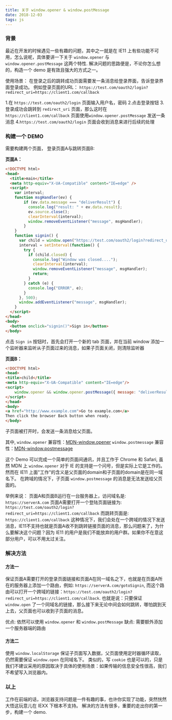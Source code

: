 ```yaml
---
title: 关于 window.opener & window.postMessage
date: 2018-12-03
tags: js
---
```


### 背景

最近在开发的时候遇见一些有趣的问题，其中之一就是在 IE11 上有些功能不可用，怎么说呢，具体要讲一下关于 `window.opener` 与 `window.opener.postMessage` 这两个特性.
解决问题的思路便是，不论你怎么想的，构造一个 demo 是有效且强大的方式之一。

使用场景： 在登录之后的跳转成功页面需要发一条消息给登录界面，告诉登录界面登录成功。
例如登录页面的URL： `https://test.com/oauth2/login?redirect_uri=https://client1.com/callback`

1.在 `https://test.com/oauth2/login` 页面输入用户名，密码
2.点击登录按钮
3.登录成功会跳转到 `redirect_uri` 页面，那么这时在 `https://client1.com/callback` 页面使用`window.opener.postMessage` 发送一条消息
4.`https://test.com/oauth2/login` 页面会收到消息来进行后续的处理

### 构建一个 DEMO

需要构建两个页面， 登录页面A与跳转页面B:

**页面A：**

```html
<!DOCTYPE html>
<head>
  <title>main</title>
  <meta http-equiv="X-UA-Compatible" content="IE=edge" />
  <script>
    var interval;
    function msgHandler(ev) {
        if (ev.data.message === "deliverResult") {
          console.log("result: " + ev.data.result);
          ev.source.close();
          clearInterval(interval);
          window.removeEventListener("message", msgHandler);
        }
    }
    function signin() {
      var child = window.open("https://test.com/oauth2/login?redirect_uri=https://client1.com/callback", "_blank");
      interval = setInterval(function() {
        try {
          if (child.closed) {
            console.log("Window was closed....");
            clearInterval(interval);
            window.removeEventListener("message", msgHandler);
            return;
          }
        } catch (e) {
          console.log("ERROR", e);
        }
      }, 500);
      window.addEventListener("message", msgHandler);
    }
  </script>
</head>
<body>
  <button onclick="signin()">Sign in</button>
</body>
```

点击 `Sign in` 按钮时，首先会打开一个新的 tab 页面，并在当前 window 添加一个监听器来监听从子页面过来的消息，如果子页面关闭，则清除监听器


**页面B：**

```html
<!DOCTYPE html>
<head>
<title>child</title>
<meta http-equiv="X-UA-Compatible" content="IE=edge"/>
<script>
    window.opener && window.opener.postMessage({ message: "deliverResult", result: true }, "*");
</script>
</head>
<body>
<a href="http://www.example.com">Go to example.com</a>
Then click the browser Back button when ready.
</body>
```

子页面被打开时，会发送一条消息给父页面。

其中,
`window.opener` 兼容性：[MDN-window.opener](https://developer.mozilla.org/en-US/docs/Web/API/Window/opener)
`window.postmessage` 兼容性：[MDN-window.postmessage](https://developer.mozilla.org/en-US/docs/Web/API/Window/postmessage)

这个 Demo 可以完成一个简单的页面间通讯，并且工作于 Chrome 和 Safari, 虽然 MDN 上 `window.opener` 对于 IE 的支持是一个问号，但是实际上它是工作的。
然而在 IE11 上面"工作"的含义是父页面的domain和子页面的domain是在同一域名下。
在跨域的情况下，子页面 `window.postmessage` 的消息是无法发送给父页面的。

举例来说：
页面A和页面B运行在一台服务器上，访问域名是: `https://serverA.com`
页面A需要打开一个登陆页面链接为: `https://test.com/oauth2/login?redirect_uri=https://client1.com/callback`
而跳转页面是: `https://client1.com/callback`
这种情况下，我们会处在一个跨域的情况下发送消息，IE11不支持也就是页面A收不到跳转链接页面的消息，那么问题来了，为什么要解决这个问题？因为 IE11 的用户是我们不能放弃的用户群。如果你不在意这部分用户，可以不用太过关注。

### 解决方法

#### 方法一

保证页面A需要打开的登录页面链接和页面A在同一域名之下，也就是在页面A所在的服务器上添加一个路由，例如: `https://serverA.com/gotoSignin`, 而这个路由可以打开一个跨域的链接：`https://test.com/oauth2/login?redirect_uri=https://client1.com/callback`.  也就是说：只要保证`window.open` 了一个同域名的链接，那么接下来无论中间会如何跳转，哪怕跳到天上去，父页面也可以收到子页面的消息。

优点: 依然可以使用 `window.opener` 和 `window.postMessage`
缺点: 需要额外添加一个服务器端的路由

#### 方法二

使用 `window.localStorage` 保证子页面写入数据，父页面使用定时器循环读取，仍然需要保证 `window.open` 在同域名下。
类似的，写 `cookie` 也是可以的，只是我们不建议采用的原因取决于具体的使用场景：如果传输的信息安全性很高，我们不希望写入浏览器内。


### 以上

工作在前端的话，浏览器支持问题是一件有趣的事，也许你实现了功能，突然恍然大悟这玩意儿在 IEXX 下根本不支持。
解决的方法有很多，重要的走出你的第一步，构建一个 demo.













